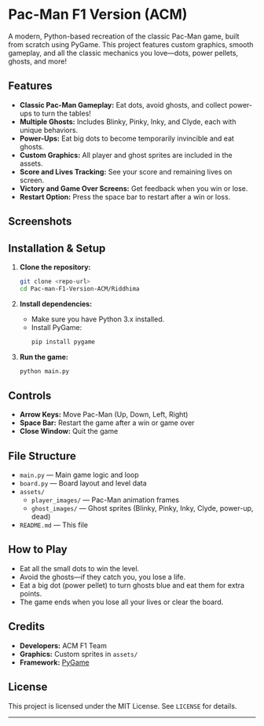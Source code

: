 # Pac-Man F1 Version (ACM)

A modern, Python-based recreation of the classic Pac-Man game, built from scratch using PyGame. This project features custom graphics, smooth gameplay, and all the classic mechanics you love—dots, power pellets, ghosts, and more!

## Features

- **Classic Pac-Man Gameplay:** Eat dots, avoid ghosts, and collect power-ups to turn the tables!
- **Multiple Ghosts:** Includes Blinky, Pinky, Inky, and Clyde, each with unique behaviors.
- **Power-Ups:** Eat big dots to become temporarily invincible and eat ghosts.
- **Custom Graphics:** All player and ghost sprites are included in the assets.
- **Score and Lives Tracking:** See your score and remaining lives on screen.
- **Victory and Game Over Screens:** Get feedback when you win or lose.
- **Restart Option:** Press the space bar to restart after a win or loss.

## Screenshots

## Installation & Setup

1. **Clone the repository:**
   ```bash
   git clone <repo-url>
   cd Pac-man-F1-Version-ACM/Riddhima
   ```

2. **Install dependencies:**
   - Make sure you have Python 3.x installed.
   - Install PyGame:
     ```bash
     pip install pygame
     ```

3. **Run the game:**
   ```bash
   python main.py
   ```

## Controls

- **Arrow Keys:** Move Pac-Man (Up, Down, Left, Right)
- **Space Bar:** Restart the game after a win or game over
- **Close Window:** Quit the game

## File Structure

- `main.py` — Main game logic and loop
- `board.py` — Board layout and level data
- `assets/`
  - `player_images/` — Pac-Man animation frames
  - `ghost_images/` — Ghost sprites (Blinky, Pinky, Inky, Clyde, power-up, dead)
- `README.md` — This file

## How to Play

- Eat all the small dots to win the level.
- Avoid the ghosts—if they catch you, you lose a life.
- Eat a big dot (power pellet) to turn ghosts blue and eat them for extra points.
- The game ends when you lose all your lives or clear the board.

## Credits

- **Developers:** ACM F1 Team
- **Graphics:** Custom sprites in `assets/`
- **Framework:** [PyGame](https://www.pygame.org/)

## License

This project is licensed under the MIT License. See `LICENSE` for details.

---
